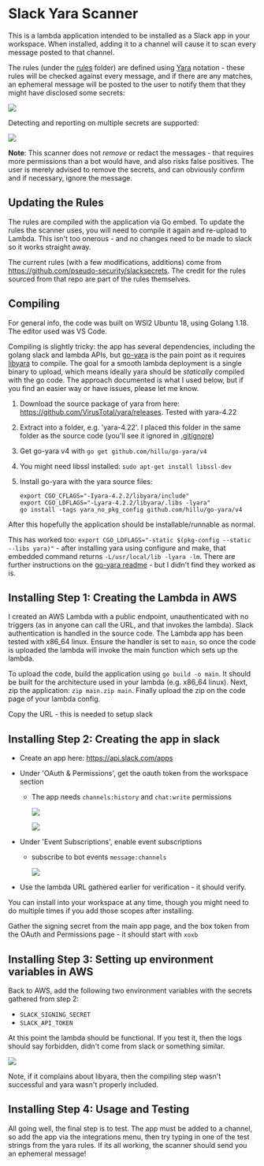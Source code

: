 # Slack Yara Scanner

This is a lambda application intended to be installed as a Slack app in your workspace. When installed, adding it to a channel will cause it to scan every message posted to that channel.

The rules (under the [rules](./rules) folder) are defined using [Yara](https://virustotal.github.io/yara/) notation - these rules will be checked against every message, and if there are any matches, an ephemeral message will be posted to the user to notify them that they might have disclosed some secrets:

![](./screenshots/example1.png)

Detecting and reporting on multiple secrets are supported:

![](./screenshots/example2.png)

**Note**: This scanner does not *remove* or redact the messages - that requires more permissions than a bot would have, and also risks false positives. The user is merely advised to remove the secrets, and can obviously confirm and if necessary, ignore the message.

## Updating the Rules

The rules are compiled with the application via Go embed. To update the rules the scanner uses, you will need to compile it again and re-upload to Lambda. This isn't too onerous - and no changes need to be made to slack so it works straight away.

The current rules (with a few modifications, additions) come from https://github.com/pseudo-security/slacksecrets. The credit for the rules sourced from that repo are part of the rules themselves.

## Compiling

For general info, the code was built on WSl2 Ubuntu 18, using Golang 1.18. The editor used was VS Code.

Compiling is slightly tricky: the app has several dependencies, including the golang slack and lambda APIs, but [go-yara](https://github.com/hillu/go-yara) is the pain point as it requires [libyara](https://github.com/VirusTotal/yara) to compile. The goal for a smooth lambda deployment is a single binary to upload, which means ideally yara should be *statically* compiled with the go code. The approach documented is what I used below, but if you find an easier way or have issues, please let me know.

1. Download the source package of yara from here: https://github.com/VirusTotal/yara/releases. Tested with yara-4.22
2. Extract into a folder, e.g. 'yara-4.22'. I placed this folder in the same folder as the source code (you'll see it ignored in [.gitignore](./.gitignore))
3. Get go-yara v4 with `go get github.com/hillu/go-yara/v4`
4. You might need libssl installed: `sudo apt-get install libssl-dev`
5. Install go-yara with the yara source files:

    ```
    export CGO_CFLAGS="-Iyara-4.2.2/libyara/include"
    export CGO_LDFLAGS="-Lyara-4.2.2/libyara/.libs -lyara"
    go install -tags yara_no_pkg_config github.com/hillu/go-yara/v4
    ```

After this hopefully the application should be installable/runnable as normal.

This has worked too: `export CGO_LDFLAGS="-static $(pkg-config --static --libs yara)"` - after installing yara using configure and make, that embedded command returns `-L/usr/local/lib -lyara -lm`. There are further instructions on the [go-yara readme](https://github.com/hillu/go-yara#static-builds) - but I didn't find they worked as is.

## Installing Step 1: Creating the Lambda in AWS

I created an AWS Lambda with a public endpoint, unauthenticated with no triggers (as in anyone can call the URL, and that invokes the lambda). Slack authentication is handled in the source code. The Lambda app has been tested with x86_64 linux. Ensure the handler is set to `main`, so once the code is uploaded the lambda will invoke the main function which sets up the lambda.

To upload the code, build the application using `go build -o main`. It should be built for the architecture used in your lambda (e.g. x86_64 linux). Next, zip the application: `zip main.zip main`. Finally upload the zip on the code page of your lambda config.

Copy the URL - this is needed to setup slack

## Installing Step 2: Creating the app in slack

- Create an app here: https://api.slack.com/apps
- Under 'OAuth & Permissions', get the oauth token from the workspace section
  - The app needs `channels:history` and `chat:write` permissions

    ![](screenshots/token.png)

    ![](screenshots/scopes.png)

- Under 'Event Subscriptions', enable event subscriptions
  - subscribe to bot events `message:channels`

    ![](screenshots/events.png)

- Use the lambda URL gathered earlier for verification - it should verify.

You can install into your workspace at any time, though you might need to do multiple times if you add those scopes after installing.

Gather the signing secret from the main app page, and the box token from the OAuth and Permissions page - it should start with `xoxb`

## Installing Step 3: Setting up environment variables in AWS

Back to AWS, add the following two environment variables with the secrets gathered from step 2:

- `SLACK_SIGNING_SECRET`
- `SLACK_API_TOKEN`

At this point the lambda should be functional. If you test it, then the logs should say forbidden, didn't come from slack or something similar. 

![](screenshots/test-succeeded.png)

Note, if it complains about libyara, then the compiling step wasn't successful and yara wasn't properly included.

## Installing Step 4: Usage and Testing

All going well, the final step is to test. The app must be added to a channel, so add the app via the integrations menu, then try typing in one of the test strings from the yara rules. If its all working, the scanner should send you an ephemeral message!
